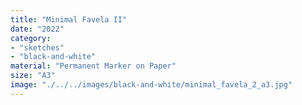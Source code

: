 ```yaml
---
title: "Minimal Favela II"
date: "2022"
category: 
- "sketches"
- "black-and-white"
material: "Permanent Marker on Paper"
size: "A3"
image: "./../../images/black-and-white/minimal_favela_2_a3.jpg"
---
```



